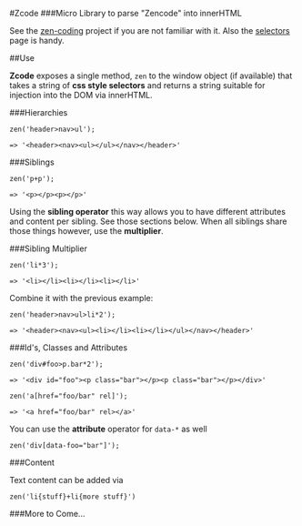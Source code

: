#Zcode
###Micro Library to parse "Zencode" into innerHTML

 See the [zen-coding](https://code.google.com/p/zen-coding/) project if you are 
 not familiar with it. Also the [selectors](https://code.google.com/p/zen-coding/wiki/ZenHTMLSelectorsEn) 
 page is handy. 

##Use

**Zcode** exposes a single method, `zen` to the window object (if available) that 
takes a string of **css style selectors** and returns a string suitable for 
injection into the DOM via innerHTML.

###Hierarchies

    zen('header>nav>ul');

    => '<header><nav><ul></ul></nav></header>'

###Siblings

    zen('p+p');

    => '<p></p><p></p>'

Using the **sibling operator** this way allows you to have different attributes
and content per sibling. See those sections below. When all siblings share those
things however, use the **multiplier**.

###Sibling Multiplier

    zen('li*3');

    => '<li></li><li></li><li></li>'

Combine it with the previous example:

    zen('header>nav>ul>li*2');

    => '<header><nav><ul><li></li><li></li></ul></nav></header>'

###Id's, Classes and Attributes

    zen('div#foo>p.bar*2');

    => '<div id="foo"><p class="bar"></p><p class="bar"></p></div>'

    zen('a[href="foo/bar" rel]');

    => '<a href="foo/bar" rel></a>'

You can use the **attribute** operator for `data-*` as well

    zen('div[data-foo="bar"]');

###Content

Text content can be added via

    zen('li{stuff}+li{more stuff}')

###More to Come...
